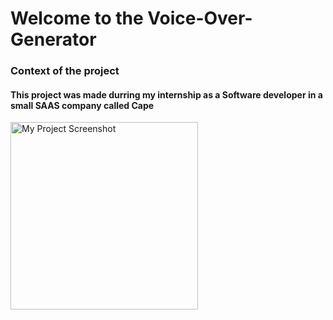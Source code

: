 # Welcome to the Voice-Over-Generator

### Context of the project 

#### This project was made durring my internship as a Software developer in a small SAAS company called Cape 
<img src="https://www.bycape.io/shareimage.png" alt="My Project Screenshot" width="300" height="300">
